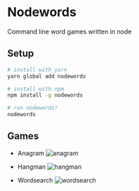 # Nodewords

Command line word games written in node

## Setup
```bash
# install with yarn
yarn global add nodewords

# install with npm
npm install -g nodewords

# run nodewords!
nodewords
```

## Games

* Anagram
  ![anagram](https://chinchiheather.github.io/nodewords/img/anagram.gif)

* Hangman
  ![hangman](https://chinchiheather.github.io/nodewords/img/hangman.gif)

* Wordsearch
  ![wordsearch](https://chinchiheather.github.io/nodewords/img/wordsearch.gif)
